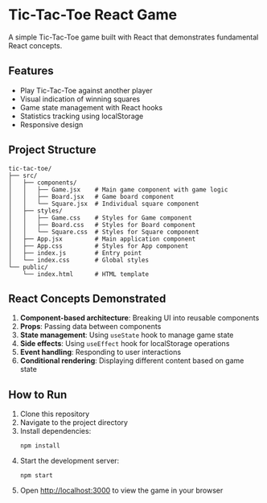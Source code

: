 # Tic-Tac-Toe React Game

A simple Tic-Tac-Toe game built with React that demonstrates fundamental React concepts.

## Features

- Play Tic-Tac-Toe against another player
- Visual indication of winning squares
- Game state management with React hooks
- Statistics tracking using localStorage
- Responsive design

## Project Structure

```
tic-tac-toe/
├── src/
│   ├── components/
│   │   ├── Game.jsx    # Main game component with game logic
│   │   ├── Board.jsx   # Game board component
│   │   └── Square.jsx  # Individual square component
│   ├── styles/
│   │   ├── Game.css    # Styles for Game component
│   │   ├── Board.css   # Styles for Board component
│   │   └── Square.css  # Styles for Square component
│   ├── App.jsx         # Main application component
│   ├── App.css         # Styles for App component
│   ├── index.js        # Entry point
│   └── index.css       # Global styles
└── public/
    └── index.html      # HTML template
```

## React Concepts Demonstrated

1. **Component-based architecture**: Breaking UI into reusable components
2. **Props**: Passing data between components
3. **State management**: Using `useState` hook to manage game state
4. **Side effects**: Using `useEffect` hook for localStorage operations
5. **Event handling**: Responding to user interactions
6. **Conditional rendering**: Displaying different content based on game state

## How to Run

1. Clone this repository
2. Navigate to the project directory
3. Install dependencies:
   ```
   npm install
   ```
4. Start the development server:
   ```
   npm start
   ```
5. Open [http://localhost:3000](http://localhost:3000) to view the game in your browser
